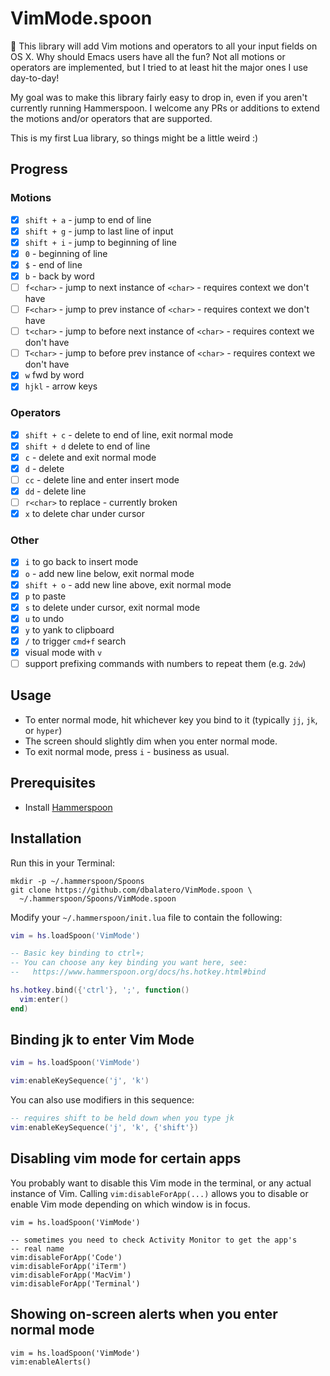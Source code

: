 # VimMode.spoon

🚀 This library will add Vim motions and operators to all your input fields on
OS X. Why should Emacs users have all the fun? Not all motions or operators
are implemented, but I tried to at least hit the major ones I use day-to-day!

My goal was to make this library fairly easy to drop in, even if you aren't
currently running Hammerspoon. I welcome any PRs or additions to extend
the motions and/or operators that are supported.

This is my first Lua library, so things might be a little weird :)

## Progress

### Motions

- [x] `shift + a` - jump to end of line
- [x] `shift + g` - jump to last line of input
- [x] `shift + i` - jump to beginning of line
- [x] `0` - beginning of line
- [x] `$` - end of line
- [x] `b` - back by word
- [ ] `f<char>` - jump to next instance of `<char>` - requires context we don't have
- [ ] `F<char>` - jump to prev instance of `<char>` - requires context we don't have
- [ ] `t<char>` - jump to before next instance of `<char>` - requires context we don't have
- [ ] `T<char>` - jump to before prev instance of `<char>` - requires context we don't have
- [x] `w` fwd by word
- [x] `hjkl` - arrow keys

### Operators

- [x] `shift + c` - delete to end of line, exit normal mode
- [x] `shift + d` delete to end of line
- [x] `c` - delete and exit normal mode
- [x] `d` - delete
- [ ] `cc` - delete line and enter insert mode
- [x] `dd` - delete line
- [ ] `r<char>` to replace - currently broken
- [x] `x` to delete char under cursor

### Other

- [x] `i` to go back to insert mode
- [x] `o` - add new line below, exit normal mode
- [x] `shift + o` - add new line above, exit normal mode
- [x] `p` to paste
- [x] `s` to delete under cursor, exit normal mode
- [x] `u` to undo
- [x] `y` to yank to clipboard
- [x] `/` to trigger `cmd+f` search
- [x] visual mode with `v`
- [ ] support prefixing commands with numbers to repeat them (e.g. `2dw`)

## Usage

* To enter normal mode, hit whichever key you bind to it (typically `jj`, `jk`, or `hyper`)
* The screen should slightly dim when you enter normal mode.
* To exit normal mode, press `i` - business as usual.

## Prerequisites

* Install [Hammerspoon](http://www.hammerspoon.org/go/)

## Installation

Run this in your Terminal:

```
mkdir -p ~/.hammerspoon/Spoons
git clone https://github.com/dbalatero/VimMode.spoon \
  ~/.hammerspoon/Spoons/VimMode.spoon
```

Modify your `~/.hammerspoon/init.lua` file to contain the following:

```lua
vim = hs.loadSpoon('VimMode')

-- Basic key binding to ctrl+;
-- You can choose any key binding you want here, see:
--   https://www.hammerspoon.org/docs/hs.hotkey.html#bind

hs.hotkey.bind({'ctrl'}, ';', function()
  vim:enter()
end)
```

## Binding jk to enter Vim Mode

```lua
vim = hs.loadSpoon('VimMode')

vim:enableKeySequence('j', 'k')
```

You can also use modifiers in this sequence:

```lua
-- requires shift to be held down when you type jk
vim:enableKeySequence('j', 'k', {'shift'})
```

## Disabling vim mode for certain apps

You probably want to disable this Vim mode in the terminal, or any actual
instance of Vim. Calling `vim:disableForApp(...)` allows you to disable or
enable Vim mode depending on which window is in focus.

```
vim = hs.loadSpoon('VimMode')

-- sometimes you need to check Activity Monitor to get the app's
-- real name
vim:disableForApp('Code')
vim:disableForApp('iTerm')
vim:disableForApp('MacVim')
vim:disableForApp('Terminal')
```

## Showing on-screen alerts when you enter normal mode

```
vim = hs.loadSpoon('VimMode')
vim:enableAlerts()
```
